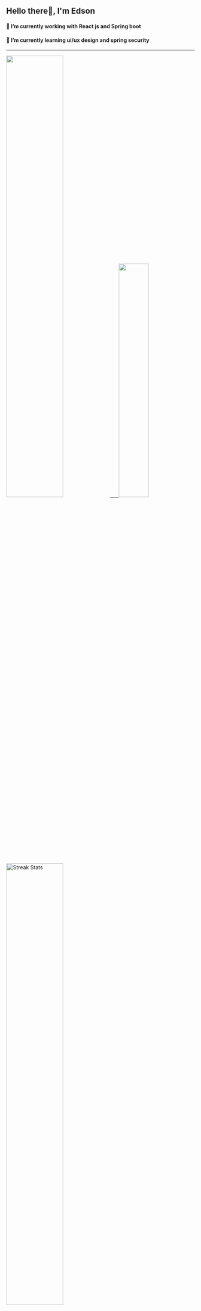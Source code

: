 
## Hello there👋, I'm Edson 

#### 🔭 I’m currently working with React js and Spring boot 
#### 🌱 I’m currently learning ui/ux design and spring security
---
    
  

 <p align="left">
  <a href="https://github.com/EdsonNhancale">
  <img width=55% src="https://github-readme-stats.vercel.app/api?username=EdsonNhancale&show_icons=true&theme=dracula&include_all_commits=true&count_private=true"/>&nbsp;&nbsp;&nbsp;&nbsp;&nbsp;
  <img  width=40% src="https://github-readme-stats.vercel.app/api/top-langs/?username=EdsonNhancale&layout=compact&langs_count=7&theme=dracula"/>
</p>

  <p align="left">
    <a href="https://github.com/EdsonNhancale"><img width=55% alt="Streak Stats" src="https://github-readme-streak-stats.herokuapp.com/?user=EdsonNhancale&theme=dracula"/></a>
   </p>

 
 <!--START_SECTION:waka-->

```txt
From: 16 November 2022 - To: 14 May 2025

Total Time: 1,411 hrs 45 mins

TypeScript        679 hrs 8 mins  ████████████░░░░░░░░░░░░░   48.11 %
JavaScript        477 hrs 8 mins  ████████▒░░░░░░░░░░░░░░░░   33.80 %
JSON              113 hrs 43 mins ██░░░░░░░░░░░░░░░░░░░░░░░   08.06 %
Python            32 hrs          ▓░░░░░░░░░░░░░░░░░░░░░░░░   02.27 %
Other             21 hrs 28 mins  ▒░░░░░░░░░░░░░░░░░░░░░░░░   01.52 %
```

<!--END_SECTION:waka-->

<div> 
  <a href="www.linkedin.com/in/edson-nhancale-7849781a6" target="_blank"><img src="https://img.shields.io/badge/-LinkedIn-%230077B5?style=for-the-badge&logo=linkedin&logoColor=white" target="_blank"></a> 

</div>


